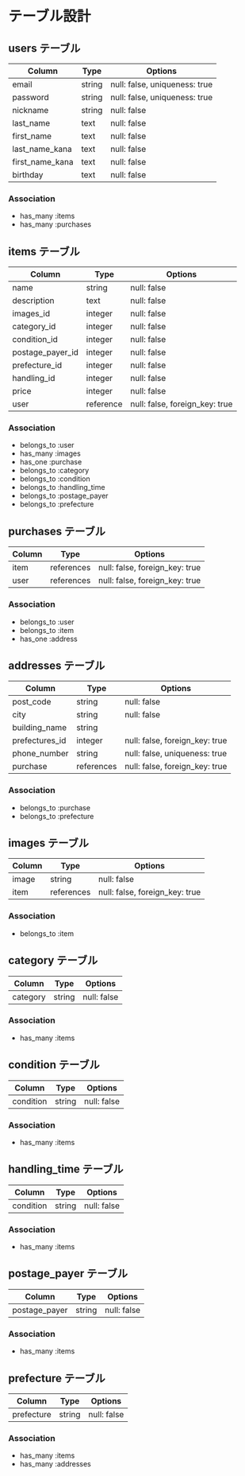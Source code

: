# テーブル設計

## users テーブル

| Column          | Type   | Options                       |
| --------------- | ------ | ----------------------------- |
| email           | string | null: false, uniqueness: true |
| password        | string | null: false, uniqueness: true |
| nickname        | string | null: false                   |
| last_name       | text   | null: false                   |
| first_name      | text   | null: false                   |
| last_name_kana  | text   | null: false                   |
| first_name_kana | text   | null: false                   |
| birthday        | text   | null: false                   |

### Association

- has_many :items
- has_many :purchases

## items テーブル
 
| Column           | Type         | Options                     |
| ---------------- | --------- | ------------------------------ |
| name             | string    | null: false                    |
| description      | text      | null: false                    |
| images_id        | integer   | null: false                    |
| category_id      | integer   | null: false                    |
| condition_id     | integer   | null: false                    |
| postage_payer_id | integer   | null: false                    |
| prefecture_id    | integer   | null: false                    |
| handling_id      | integer   | null: false                    |
| price            | integer   | null: false                    |
| user             | reference | null: false, foreign_key: true |

### Association

- belongs_to :user
- has_many :images
- has_one :purchase
- belongs_to :category
- belongs_to :condition
- belongs_to :handling_time
- belongs_to :postage_payer
- belongs_to :prefecture

## purchases テーブル

| Column       | Type       | Options                        |
| ------------ | ---------- | ------------------------------ |
| item         | references | null: false, foreign_key: true |
| user         | references | null: false, foreign_key: true |

### Association

- belongs_to :user
- belongs_to :item
- has_one :address

## addresses テーブル

| Column         | Type       | Options                        |
| -------------  | ---------- | ------------------------------ |
| post_code      | string     | null: false                    |
| city           | string     | null: false                    |
| building_name  | string     |                                |
| prefectures_id | integer    | null: false, foreign_key: true |
| phone_number   | string     | null: false, uniqueness: true  |
| purchase       | references | null: false, foreign_key: true |

### Association

- belongs_to :purchase
- belongs_to :prefecture

## images テーブル

| Column | Type       | Options                        |
| ------ | ---------- | ------------------------------ |
| image  | string     | null: false                    |
| item   | references | null: false, foreign_key: true |

### Association

- belongs_to :item

## category テーブル

| Column   | Type   | Options     |
| -------- | ------ | ------------|
| category | string | null: false |

### Association

- has_many :items

## condition テーブル

| Column    | Type       | Options     |
| --------- | ---------- | ----------- |
| condition | string     | null: false |

### Association

- has_many :items

## handling_time テーブル

| Column    | Type       | Options     |
| --------- | ---------- | ----------- |
| condition | string     | null: false |

### Association

- has_many :items

## postage_payer テーブル

| Column        | Type   | Options     |
| ------------- | ------ | ----------- |
| postage_payer | string | null: false |

### Association

- has_many :items

## prefecture テーブル

| Column     | Type    | Options     |
| ---------- | ------- | ----------- |
| prefecture | string  | null: false |

### Association

- has_many :items
- has_many :addresses